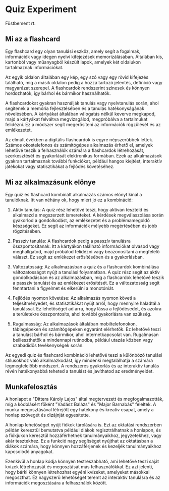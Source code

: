 # Quiz Experiment

Füstbement rt.

## Mi az a flashcard

Egy flashcard egy olyan tanulási eszköz, amely segít a fogalmak,
információk vagy idegen nyelvi kifejezések memorizálásában.
Általában kis, kartonból vagy műanyagból készült lapok, amelyek két
oldalukon tartalmaznak információkat.

Az egyik oldalon általában egy kép, egy szó vagy egy rövid kifejezés
található, míg a másik oldalon pedig a hozzá tartozó jelentés,
definíció vagy magyarázat szerepel. A flashcardok rendszerint
színesek és könnyen hordozhatók, így bárhol és bármikor
használhatók.

A flashcardokat gyakran használják tanulás vagy nyelvtanulás során,
ahol segítenek a memória fejlesztésében és a tanulás hatékonyságának
növelésében. A kártyákat általában válogatás nélkül keverve
megkapod, majd a kártyákat felváltva megvizsgálod, megpróbálva a
tartalmukat felidézni. Ez a módszer segít megerősíteni az
információk rögzülését és az emlékezetet.

Az elmúlt években a digitális flashcardok is egyre népszerűbbek
lettek. Számos okostelefonos és számítógépes alkalmazás érhető el,
amelyek lehetővé teszik a felhasználók számára a flashcardok
létrehozását, szerkesztését és gyakorlását elektronikus formában.
Ezek az alkalmazások gyakran tartalmaznak további funkciókat,
például hangos kiejtést, interaktív játékokat vagy statisztikákat a
fejlődés követéséhez.

## Mi az alkalmazásunk előnye

Egy quiz és flashcard kombinált alkalmazás számos előnyt kínál a
tanulóknak. Itt van néhány ok, hogy miért jó ez a kombináció:

1. Aktív tanulás: A quiz rész lehetővé teszi, hogy aktívan teszteld
   és alkalmazd a megszerzett ismereteket. A kérdések
   megválaszolása során gyakorlod a gondolkodást, az emlékezetet és
   a problémamegoldó készségeket. Ez segít az információk mélyebb
   megértésében és jobb rögzítésében.

2. Passzív tanulás: A flashcardok pedig a passzív tanulásra
   összpontosítanak. Itt a kártyákon található információkat
   olvasod vagy meghallgatod, majd próbálod felidézni vagy
   beazonosítani a megfelelő választ. Ez segít az emlékezet
   erősítésében és a gyakorlásban.

3. Változatosság: Az alkalmazásban a quiz és a flashcardok
   kombinálása változatosságot nyújt a tanulási folyamatban. A quiz
   rész segít az aktív gondolkodásban és az alkalmazásban, míg a
   flashcardok lehetővé teszik a passzív tanulást és az emlékezet
   erősítését. Ez a változatosság segít fenntartani a figyelmet és
   elkerülni a monotóniát.

4. Fejlődés nyomon követése: Az alkalmazás nyomon követi a
   teljesítményedet, és statisztikákat nyújt arról, hogy mennyire
   haladtál a tanulással. Ez lehetőséget ad arra, hogy lássa a
   fejlődésedet, és azokra a területekre összpontosíts, ahol
   további gyakorlásra van szükség.

5. Rugalmasság: Az alkalmazások általában mobiltelefonokon,
   táblagépeken és számítógépeken egyaránt elérhetők. Ez lehetővé
   teszi a tanulást bárhol és bármikor, ahol internetkapcsolat van.
   Rugalmasan beilleszthetők a mindennapi rutinodba, például utazás
   közben vagy szabadidős tevékenységek során.

Az egyedi quiz és flashcard kombináció lehetővé teszi a különböző
tanulási stílusokhoz való alkalmazkodást, így mindenki megtalálhatja
a számára legmegfelelőbb módszert. A rendszeres gyakorlás és az
interaktív tanulás révén hatékonyabbá teheted a tanulást és
javíthatod az eredményeidet.

## Munkafelosztás

A honlapot a "Dittera Károly Lajos" által megtervezett és
megfogalmazották, míg a kódolásért főként "Vadász Balázs" és "Major
Barnabás" feleltek. A munka megosztásával létrejött egy hatékony és
kreatív csapat, amely a honlap szövegét és dizájnját egyesítette.

A honlap lehetőséget nyújt fiókok tárolására is. Ezt az oktatási
rendszerben példán keresztül bemutatva például diákok
regisztrálhatnak a honlapon, és a fiókjukon keresztül hozzáférhetnek
tanulmányaikhoz, jegyzetekhez, vagy akár tesztekhez. Ez a funkció
nagy segítséget nyújthat az oktatásban a diákok számára, hogy
könnyen hozzáférjenek és kezeljék tanulmányaikhoz kapcsolódó
anyagokat.

Ezenkívül a honlap kódja könnyen testreszabható, ami lehetővé teszi
saját kvízek létrehozását és megosztását más felhasználókkal. Ez azt
jelenti, hogy bárki könnyen létrehozhat egyéni kvízeket, amelyeket
másokkal megoszthat. Ez nagyszerű lehetőséget teremt az interaktív
tanulásra és az információk megosztására a felhasználók között.
